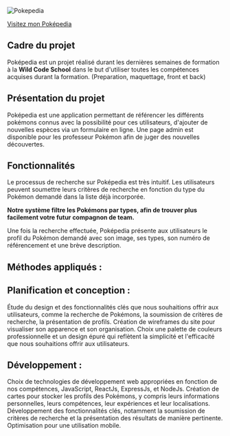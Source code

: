 ![Pokepedia](https://www.pokepedia.fr/images/thumb/e/e2/Pok%C3%A9_Ball-RS.png/200px-Pok%C3%A9_Ball-RS.png)


[Visitez mon Poképedia](https://thibauddps.github.io/Projet1_Work-it/)  


## Cadre du projet
Poképedia est un projet réalisé durant les dernières semaines de formation à la **Wild Code School** dans le but d'utiliser toutes les compétences acquises durant la formation. (Preparation, maquettage, front et back)

## Présentation du projet

Poképedia est une application permettant de référencer les différents pokémons connus avec la possibilité pour ces utilisateurs, d'ajouter de nouvelles espèces via un formulaire en ligne.
Une page admin est disponible pour les professeur Pokémon afin de juger des nouvelles découvertes.

## Fonctionnalités 

Le processus de recherche sur Poképedia est très intuitif. 
Les utilisateurs peuvent soumettre leurs critères de recherche en fonction du type du Pokémon demandé dans la liste déjà incorporée. 

**Notre système filtre les Pokémons par types, afin de trouver plus facilement votre futur compagnon de team.**  

Une fois la recherche effectuée, Poképedia présente aux utilisateurs le profil du Pokémon demandé avec son image, ses types, son numéro de référencement et une brève description.

## Méthodes appliqués :

## Planification et conception :

Étude du design et des fonctionnalités clés que nous souhaitions offrir aux utilisateurs, comme la recherche de Pokémons, la soumission de critères de recherche, la présentation de profils.
Création de wireframes du site pour visualiser son apparence et son organisation.
Choix une palette de couleurs professionnelle et un design épuré qui reflètent la simplicité et l'efficacité que nous souhaitions offrir aux utilisateurs.

## Développement :

Choix de technologies de développement web appropriées en fonction de nos compétences, JavaScript, ReactJs, ExpressJs, et NodeJs.
Création de cartes pour stocker les profils des Pokémons, y compris leurs informations personnelles, leurs compétences, leur expériences et leur localisations.
Développement des fonctionnalités clés, notamment la soumission de critères de recherche et la présentation des résultats de manière pertinente.
Optimisation pour une utilisation mobile.

